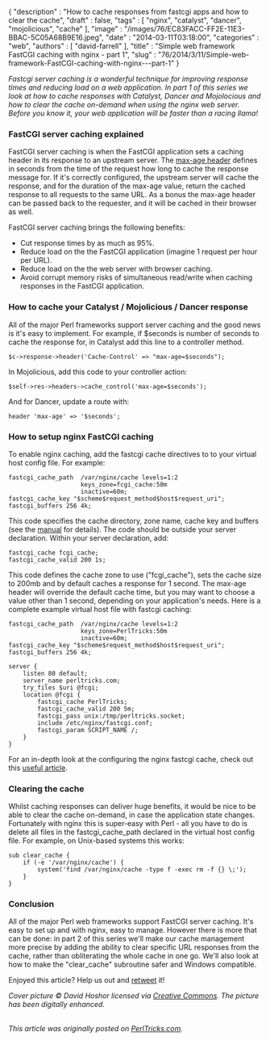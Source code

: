 {
   "description" : "How to cache responses from fastcgi apps and how to clear the cache",
   "draft" : false,
   "tags" : [
      "nginx",
      "catalyst",
      "dancer",
      "mojolicious",
      "cache"
   ],
   "image" : "/images/76/EC83FACC-FF2E-11E3-BBAC-5C05A68B9E16.jpeg",
   "date" : "2014-03-11T03:18:00",
   "categories" : "web",
   "authors" : [
      "david-farrell"
   ],
   "title" : "Simple web framework FastCGI caching with nginx - part 1",
   "slug" : "76/2014/3/11/Simple-web-framework-FastCGI-caching-with-nginx---part-1"
}


*Fastcgi server caching is a wonderful technique for improving response times and reducing load on a web application. In part 1 of this series we look at how to cache responses with Catalyst, Dancer and Mojolocious and how to clear the cache on-demand when using the nginx web server. Before you know it, your web application will be faster than a racing llama!*

### FastCGI server caching explained

FastCGI server caching is when the FastCGI application sets a caching header in its response to an upstream server. The [max-age header](http://www.w3.org/Protocols/rfc2616/rfc2616-sec14.html#sec14.9.3) defines in seconds from the time of the request how long to cache the response message for. If it's correctly configured, the upstream server will cache the response, and for the duration of the max-age value, return the cached response to all requests to the same URL. As a bonus the max-age header can be passed back to the requester, and it will be cached in their browser as well.

FastCGI server caching brings the following benefits:

-   Cut response times by as much as 95%.
-   Reduce load on the the FastCGI application (imagine 1 request per hour per URL).
-   Reduce load on the the web server with browser caching.
-   Avoid corrupt memory risks of simultaneous read/write when caching responses in the FastCGI application.

### How to cache your Catalyst / Mojolicious / Dancer response

All of the major Perl frameworks support server caching and the good news is it's easy to implement. For example, if $seconds is number of seconds to cache the response for, in Catalyst add this line to a controller method.

``` prettyprint
$c->response->header('Cache-Control' => "max-age=$seconds");
```

In Mojolicious, add this code to your controller action:

``` prettyprint
$self->res->headers->cache_control('max-age=$seconds');
```

And for Dancer, update a route with:

``` prettyprint
header 'max-age' => '$seconds';
```

### How to setup nginx FastCGI caching

To enable nginx caching, add the fastcgi cache directives to to your virtual host config file. For example:

``` prettyprint
fastcgi_cache_path  /var/nginx/cache levels=1:2
                    keys_zone=fcgi_cache:50m
                    inactive=60m;
fastcgi_cache_key "$scheme$request_method$host$request_uri";
fastcgi_buffers 256 4k; 
```

This code specifies the cache directory, zone name, cache key and buffers (see the [manual](http://nginx.org/en/docs/http/ngx_http_fastcgi_module.html) for details). The code should be outside your server declaration. Within your server declaration, add:

``` prettyprint
fastcgi_cache fcgi_cache;
fastcgi_cache_valid 200 1s;
```

This code defines the cache zone to use ("fcgi\_cache"), sets the cache size to 200mb and by default caches a response for 1 second. The max-age header will override the default cache time, but you may want to choose a value other than 1 second, depending on your application's needs. Here is a complete example virtual host file with fastcgi caching:

``` prettyprint
fastcgi_cache_path  /var/nginx/cache levels=1:2
                    keys_zone=PerlTricks:50m
                    inactive=60m;
fastcgi_cache_key "$scheme$request_method$host$request_uri";
fastcgi_buffers 256 4k;

server {
    listen 80 default;
    server_name perltricks.com;
    try_files $uri @fcgi;
    location @fcgi {
        fastcgi_cache PerlTricks;
        fastcgi_cache_valid 200 5m;
        fastcgi_pass unix:/tmp/perltricks.socket;
        include /etc/nginx/fastcgi.conf;
        fastcgi_param SCRIPT_NAME /;
    }   
}
```

For an in-depth look at the configuring the nginx fastcgi cache, check out this [useful article](https://www.digitalocean.com/community/articles/how-to-setup-fastcgi-caching-with-nginx-on-your-vps).

### Clearing the cache

Whilst caching responses can deliver huge benefits, it would be nice to be able to clear the cache on-demand, in case the application state changes. Fortunately with nginx this is super-easy with Perl - all you have to do is delete all files in the fastcgi\_cache\_path declared in the virtual host config file. For example, on Unix-based systems this works:

``` prettyprint
sub clear_cache {
    if (-e '/var/nginx/cache') {
        system('find /var/nginx/cache -type f -exec rm -f {} \;');
    }
}
```

### Conclusion

All of the major Perl web frameworks support FastCGI server caching. It's easy to set up and with nginx, easy to manage. However there is more that can be done: in part 2 of this series we'll make our cache management more precise by adding the ability to clear specific URL responses from the cache, rather than obliterating the whole cache in one go. We'll also look at how to make the "clear\_cache" subroutine safer and Windows compatible.

Enjoyed this article? Help us out and [retweet](https://twitter.com/intent/tweet?original_referer=http%3A%2F%2Fperltricks.com%2Farticle%2F76%2F2014%2F3%2F11%2FSimple-web-framework-FastCGI-caching-with-nginx-part-1&text=Simple+web+framework+FastCGI+caching+with+nginx+-+part+1&tw_p=tweetbutton&url=http%3A%2F%2Fperltricks.com%2Farticle%2F76%2F2014%2F3%2F11%2FSimple-web-framework-FastCGI-caching-with-nginx-part-1&via=perltricks) it!

*Cover picture © David Hoshor licensed via [Creative Commons](http://creativecommons.org/licenses/by/2.0/). The picture has been digitally enhanced.*

\
*This article was originally posted on [PerlTricks.com](http://perltricks.com).*
